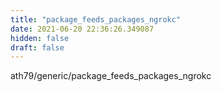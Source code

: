 ```yaml
---
title: "package_feeds_packages_ngrokc"
date: 2021-06-20 22:36:26.349087
hidden: false
draft: false
---
```


ath79/generic/package_feeds_packages_ngrokc

